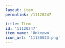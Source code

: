 ```yaml
---
layout: item
permalink: /11120247

title: Item
id: '11120247'
item_name: 'Unknown'
icon_url: '11150023.png'
---
```

